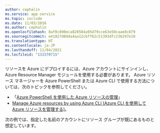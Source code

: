 ```yaml
---
author: cephalin
ms.service: app-service
ms.topic: include
ms.date: 11/03/2016
ms.author: cephalin
ms.openlocfilehash: 8af0c890eca820504a95d79cce63e50caae8c879
ms.sourcegitcommit: e41827d894a4aa12cbff62c51393dfc236297e10
ms.translationtype: HT
ms.contentlocale: ja-JP
ms.lasthandoff: 11/04/2021
ms.locfileid: "131570715"
---
```

リソースを Azure にデプロイするには、Azure アカウントにサインインし、Azure Resource Manager モジュールを使用する必要があります。 Azure リソース マネージャーを Azure PowerShell または Azure CLI で使用する方法については、次のトピックを参照してください。

* 「[Azure PowerShell を使用した Azure リソースの管理](../articles/azure-resource-manager/management/manage-resources-powershell.md)」
* [Manage Azure resources by using Azure CLI (Azure CLI を使用して Azure リソースを管理する)](../articles/azure-resource-manager/management/manage-resources-cli.md)。

次の例では、指定した名前のアカウントにリソース グループが既にあるものと想定しています。 
